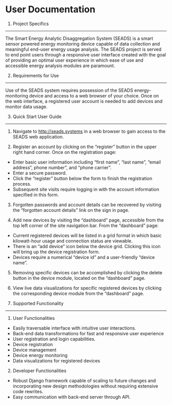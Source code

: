 User Documentation
===
1. Project Specifics 
---
The Smart Energy Analytic Disaggregation System (SEADS) is a smart sensor powered energy monitoring device capable of data collection and meaningful end-user energy usage analysis. The SEADS project is served to end point users through a responsive user interface created with the goal of providing an optimal user experience in which ease of use and accessible energy analysis modules are paramount.

2. Requirements for Use
---
Use of the SEADS system requires possession of the SEADS energy-monitoring device and access to a web browser of your choice. Once on the web interface, a registered user account is needed to add devices and monitor data usage. 

3. Quick Start User Guide
---
1. Navigate to http://seads.systems in a web browser to gain access to the SEADS web application.

2. Register an account by clicking on the “register” button in the upper right hand corner. Once on the registration page:
  * Enter basic user information including “first name”, “last name”,  “email address“, phone number”, and “phone carrier”.
  * Enter a secure password.
  * Click the “register” button below the form to finish the registration process.
  * Subsequent site visits require logging in with the account information specified in this form.

3. Forgotten passwords and account details can be recovered by visiting the “forgotten account details” link on the sign in page.

4. Add new devices by visiting the “dashboard” page, accessible from the top left corner of the site navigation bar. From the “dashboard” page:
  * Current registered devices will be listed in a grid format in which basic kilowatt-hour usage and connection status are viewable.
  * There is an “add device” icon below the device grid. Clicking this icon will bring up the device registration form. 
  * Devices require a numerical “device id” and a user-friendly “device name”.

5. Removing specific devices can be accomplished by clicking the delete button in the device module, located on the “dashboard” page.

6. View live data visualizations for specific registered devices by clicking the corresponding device module from the “dashboard” page.

4. Supported Functionality
---	
1. User Functionalities
* Easily traversable interface with intuitive user interactions.
* Back-end data transformations for fast and responsive user experience
* User registration and login capabilities.
* Device registration 
* Device management
* Device energy monitoring
* Data visualizations for registered devices

2. Developer Functionalities
* Robust Django framework capable of scaling to future changes and incorporating new design methodologies without requiring extensive code rewrites.
* Easy communication with back-end server through API.

